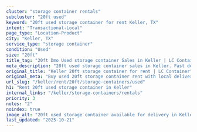 ```yaml
---
cluster: "storage container rentals"
subcluster: "20ft used"
keyword: "20ft used storage container for rent Keller, TX"
intent: "Transactional-Local"
page_type: "Location-Product"
city: "Keller, TX"
service_type: "storage container"
condition: "Used"
size: "20ft"
title_tag: "20ft Dmo Used storage container Sales in Keller | LC Container"
meta_description: "20ft used storage container sales in Keller. Fast delivery, competitive pricing. Serving storage containers area. Quote ID: HXC. Call (214) 524-4168 for your free quote today."
original_title: "Keller 20ft storage container for rent | LC Container"
original_meta: "Buy used 20ft storage container rent with local delivery in Keller, TX. LC Container — local Since 2003. Request a fast quote today."
url_slug: "/keller/rent/20ft/storage-containers/used"
h1: "Rent 20ft used storage container in Keller"
internal_links: "/keller/storage-containers/rentals"
priority: 3
notes: "2"
noindex: true
image_alt: "20ft used storage container available for delivery in Keller"
last_updated: "2025-10-21"
---
```


<!-- TODO: Add unique city/inventory copy, images, and internal links here. -->
